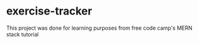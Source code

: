 # exercise-tracker
This project was done for learning purposes from free code camp's MERN stack tutorial
